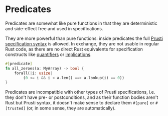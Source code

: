 # Predicates

Predicates are somewhat like pure functions in that they are
deterministic and side-effect free and used in specifications.

They are more powerful than pure functions: inside predicates the full
[Prusti specification syntax](../syntax.md) is allowed. In exchange,
they are not usable in regular Rust code, as there are no direct Rust
equivalents for specification constructs like
[quantifiers](../syntax.md#quantifiers) or
[implications](../syntax.md#implications).

```rust
#[predicate]
fn all_zeroes(a: MyArray) -> bool {
	forall(|i: usize|
		(0 <= i && i < a.len() ==> a.lookup(i) == 0))
}
```

Predicates are incompatible with other types of Prusti specifications,
i.e. they don't have pre- or postconditions, and as their function
bodies aren't Rust but Prusti syntax, it doesn't make sense to declare
them `#[pure]` or `#[trusted]` (or, in some sense, they are
automatically).
